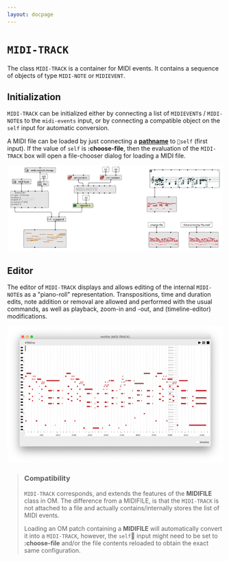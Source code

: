 ```yaml
---
layout: docpage
---
```


# `MIDI-TRACK`

The class `MIDI-TRACK` is a container for MIDI events. It contains a sequence of objects of type `MIDI-NOTE` or `MIDIEVENT`. 


## Initialization

`MIDI-TRACK` can be initialized either by connecting a list of `MIDIEVENT`s / `MIDI-NOTE`s to the `midi-events` input, or by connecting a compatible object on the `self` input for automatic conversion.

A MIDI file can be loaded by just connecting a **[pathname](file-io)** to `self` (first input). If the value of `self` is **:choose-file**, then the evaluation of the `MIDI-TRACK` box will open a file-chooser dialog for loading a MIDI file. 

<img src="midi-track_img/midi-track-init.png"> 

## Editor

The editor of `MIDI-TRACK` displays and allows editing of the internal `MIDI-NOTE`s as a "piano-roll" representation. 
Transpositions, time and duration edits, note addition or removal are allowed and performed with the usual commands, as well as playback, zoom-in and -out, and (timeline-editor) modifications.

<img src="midi-track_img/midi-track-editor.png"> 

> ### Compatibility
> 
> `MIDI-TRACK` corresponds, and extends the features of the **MIDIFILE** class in OM. The difference from a MIDIFILE, is that the `MIDI-TRACK` is not attached to a file and actually contains/internally stores the list of MIDI events.
> 
> Loading an OM patch containing a **MIDIFILE** will automatically convert it into a `MIDI-TRACK`, however, the `self` input might need to be set to **:choose-file** and/or the file contents reloaded to obtain the exact same configuration.



